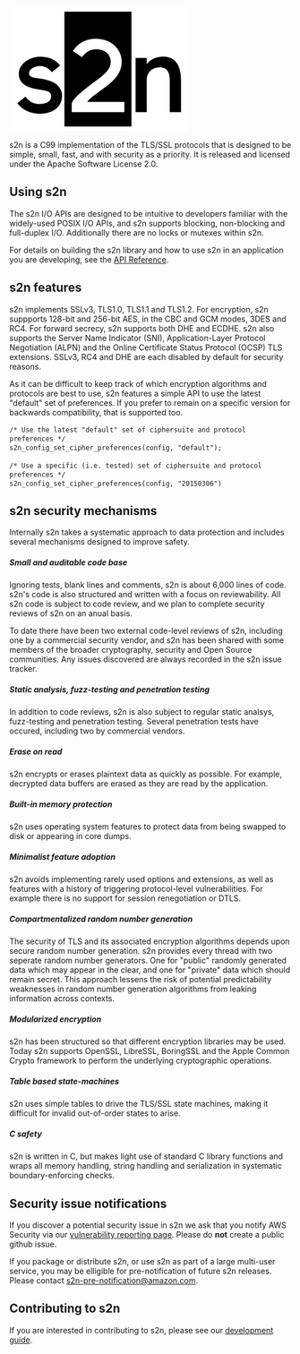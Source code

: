 <img src="docs/images/s2n_logo_github.png" alt="s2n">

s2n is a C99 implementation of the TLS/SSL protocols that is designed to be simple, small, fast, and with security as a priority. It is released and licensed under the Apache Software License 2.0. 

## Using s2n

The s2n I/O APIs are designed to be intuitive to developers familiar with the widely-used POSIX I/O APIs, and s2n supports blocking, non-blocking and full-duplex I/O. Additionally there are no locks or mutexes within s2n. 

For details on building the s2n library and how to use s2n in an application you are developing, see the [API Reference](https://github.com/awslabs/s2n/blob/master/docs/USAGE-GUIDE.md).

## s2n features

s2n implements SSLv3, TLS1.0, TLS1.1 and TLS1.2. For encryption, s2n suppports 128-bit and 256-bit AES, in the CBC and GCM modes, 3DES and RC4. For forward secrecy, s2n supports both DHE and ECDHE. s2n also supports the Server Name Indicator (SNI), Application-Layer Protocol Negotiation (ALPN) and the Online Certificate Status Protocol (OCSP) TLS extensions. SSLv3, RC4 and DHE are each disabled by default for security reasons. 

As it can be difficult to keep track of which encryption algorithms and protocols are best to use, s2n features a simple API to use the latest "default" set of preferences. If you prefer to remain on a specific version for backwards compatibility, that is supported too. 

    /* Use the latest "default" set of ciphersuite and protocol preferences */
    s2n_config_set_cipher_preferences(config, "default");
    
    /* Use a specific (i.e. tested) set of ciphersuite and protocol preferences */
    s2n_config_set_cipher_preferences(config, "20150306")

## s2n security mechanisms

Internally s2n takes a systematic approach to data protection and includes several mechanisms designed to improve safety.

##### Small and auditable code base
Ignoring tests, blank lines and comments, s2n is about 6,000 lines of code. s2n's code is also structured and written with a focus on reviewability. All s2n code is subject to code review, and we plan to complete security reviews of s2n on an anual basis.

To date there have been two external code-level reviews of s2n, including one by a commercial security vendor, and s2n has been shared with some members of the broader cryptography, security and Open Source communities. Any issues discovered are always recorded in the s2n issue tracker. 

##### Static analysis, fuzz-testing and penetration testing

In addition to code reviews, s2n is also subject to regular static analsys, fuzz-testing and penetration testing. Several penetration tests have occured, including two by commercial vendors.  

##### Erase on read
s2n encrypts or erases plaintext data as quickly as possible. For example, decrypted data buffers are erased as they are read by the application.

##### Built-in memory protection
s2n uses operating system features to protect data from being swapped to disk or appearing in core dumps.

##### Minimalist feature adoption
s2n avoids implementing rarely used options and extensions, as well as features with a history of triggering protocol-level vulnerabilities. For example there is no support for session renegotiation or DTLS.

##### Compartmentalized random number generation
The security of TLS and its associated encryption algorithms depends upon secure random number generation. s2n provides every thread with two seperate random number generators. One for "public" randomly generated data which may appear in the clear, and one for "private" data which should remain secret. This approach lessens the risk of potential predictability weaknesses in random number generation algorithms from leaking information across contexts. 

##### Modularized encryption
s2n has been structured so that different encryption libraries may be used. Today s2n supports OpenSSL, LibreSSL, BoringSSL and the Apple Common Crypto framework to perform the underlying cryptographic operations.

##### Table based state-machines
s2n uses simple tables to drive the TLS/SSL state machines, making it difficult for invalid out-of-order states to arise. 

##### C safety
s2n is written in C, but makes light use of standard C library functions and wraps all memory handling, string handling and serialization in systematic boundary-enforcing checks. 

## Security issue notifications
If you discover a potential security issue in s2n we ask that you notify
AWS Security via our [vulnerability reporting page](http://aws.amazon.com/security/vulnerability-reporting/). Please do **not** create a public github issue. 

If you package or distribute s2n, or use s2n as part of a large multi-user service, you may be elligible for pre-notification of future s2n releases. Please contact s2n-pre-notification@amazon.com.  

## Contributing to s2n
If you are interested in contributing to s2n, please see our [development guide](https://github.com/awslabs/s2n/blob/master/docs/DEVELOPMENT-GUIDE.md).
